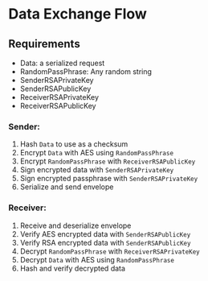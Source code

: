 
# Data Exchange Flow

## Requirements
  * Data: a serialized request
  * RandomPassPhrase: Any random string
  * SenderRSAPrivateKey
  * SenderRSAPublicKey
  * ReceiverRSAPrivateKey
  * ReceiverRSAPublicKey

### Sender:
  1. Hash `Data` to use as a checksum
  2. Encrypt `Data` with AES using `RandomPassPhrase`
  3. Encrypt `RandomPassPhrase` with `ReceiverRSAPublicKey`
  4. Sign encrypted data with `SenderRSAPrivateKey`
  5. Sign encrypted passphrase with `SenderRSAPrivateKey`
  6. Serialize and send envelope

### Receiver:
  1. Receive and deserialize envelope
  2. Verify AES encrypted data with `SenderRSAPublicKey`
  3. Verify RSA encrypted data with `SenderRSAPublicKey`
  4. Decrypt `RandomPassPhrase` with `ReceiverRSAPrivateKey`
  5. Decrypt `Data` with AES using `RandomPassPhrase`
  6. Hash and verify decrypted data
